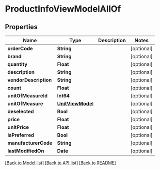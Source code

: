 # ProductInfoViewModelAllOf

## Properties
Name | Type | Description | Notes
------------ | ------------- | ------------- | -------------
**orderCode** | **String** |  | [optional] 
**brand** | **String** |  | [optional] 
**quantity** | **Float** |  | [optional] 
**description** | **String** |  | [optional] 
**vendorDescription** | **String** |  | [optional] 
**count** | **Float** |  | [optional] 
**unitOfMeasureId** | **Int64** |  | [optional] 
**unitOfMeasure** | [**UnitViewModel**](UnitViewModel.md) |  | [optional] 
**deselected** | **Bool** |  | [optional] 
**price** | **Float** |  | [optional] 
**unitPrice** | **Float** |  | [optional] 
**isPreferred** | **Bool** |  | [optional] 
**manufacturerCode** | **String** |  | [optional] 
**lastModifiedOn** | **Date** |  | [optional] 

[[Back to Model list]](../README.md#documentation-for-models) [[Back to API list]](../README.md#documentation-for-api-endpoints) [[Back to README]](../README.md)


